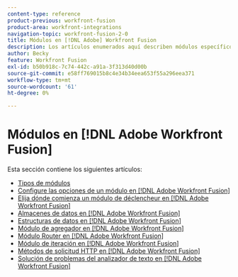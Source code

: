 ```yaml
---
content-type: reference
product-previous: workfront-fusion
product-area: workfront-integrations
navigation-topic: workfront-fusion-2-0
title: Módulos en [!DNL Adobe] Workfront Fusion
description: Los artículos enumerados aquí describen módulos específicos y su funcionalidad en [!DNL Adobe Workfront Fusion].
author: Becky
feature: Workfront Fusion
exl-id: b50b918c-7c74-442c-a91a-3f313d40d00b
source-git-commit: e58ff769015b8c4e34b34eea653f55a296eea371
workflow-type: tm+mt
source-wordcount: '61'
ht-degree: 0%

---
```


# Módulos en [!DNL Adobe Workfront Fusion]

Esta sección contiene los siguientes artículos:

* [Tipos de módulos](../../workfront-fusion/modules/module-types.md)
* [Configure las opciones de un módulo en [!DNL Adobe Workfront Fusion]](../../workfront-fusion/modules/configure-a-modules-settings.md)
* [Elija dónde comienza un módulo de déclencheur en [!DNL Adobe Workfront Fusion]](../../workfront-fusion/modules/choose-where-trigger-module-starts.md)
* [Almacenes de datos en [!DNL Adobe Workfront Fusion]](../../workfront-fusion/modules/data-stores.md)
* [Estructuras de datos en [!DNL Adobe Workfront Fusion]](../../workfront-fusion/modules/data-structures.md)
* [Módulo de agregador en [!DNL Adobe Workfront Fusion]](../../workfront-fusion/modules/aggregator-module.md)
* [Módulo Router en [!DNL Adobe Workfront Fusion]](../../workfront-fusion/modules/router-module.md)
* [Módulo de iteración en [!DNL Adobe Workfront Fusion]](../../workfront-fusion/modules/iterator-module.md)
* [Métodos de solicitud HTTP en [!DNL Adobe Workfront Fusion]](../../workfront-fusion/modules/http-request-methods.md)
* [Solución de problemas del analizador de texto en [!DNL Adobe Workfront Fusion]](../../workfront-fusion/modules/text-parser-troubleshooting.md)
